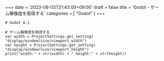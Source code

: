 +++
date = '2023-08-03T21:43:00+09:00'
draft = false
title = 'Godot - ゲーム解像度を取得する'
categories = [ "Godot" ]
+++

```gdscript
# Godot 4.1

# ゲーム解像度を取得する
var width = ProjectSettings.get_setting(
"display/window/size/viewport_width")
var height = ProjectSettings.get_setting(
"display/window/size/viewport_height")
print("width:" + str(width) + " height:" + str(height))
```
